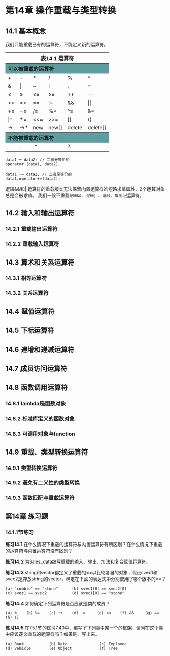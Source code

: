 # 第14章 操作重载与类型转换
## 14.1 基本概念
我们只能重载已有的运算符，不能定义新的运算符。
<table>
    <tr>
        <th colspan="6">表14.1 运算符</th>
    </tr>
    <tr>
        <th colspan="6" style="background-color: cadetblue; text-align: left">可以被重载的运算符</th>
    </tr>
    <tr>
        <td>+</td> <td>-</td> <td>*</td> <td>/</td> <td>%</td> <td>^</td>
    </tr>
    <tr>
        <td>&</td> <td>|</td> <td>~</td> <td>!</td> <td>,</td> <td>=</td>
    </tr>
    <tr>
        <td><</td> <td>></td> <td><=</td> <td>>=</td> <td>++</td> <td>--</td>
    </tr>
    <tr>
        <td><<</td> <td>>></td> <td>==</td> <td>!=</td> <td>&&</td> <td>||</td>
    </tr>
    <tr>
        <td>+=</td> <td>-=</td> <td>/=</td> <td>%=</td> <td>^=</td> <td>&=</td>
    </tr>
    <tr>
        <td>|=</td> <td>*=</td> <td><<=</td> <td>>>=</td> <td>[]</td> <td>()</td>
    </tr>
    <tr>
        <td>-></td> <td>->*</td> <td>new</td> <td>new[]</td> <td>delete</td> <td>delete[]</td>
    </tr>
    <tr>
        <th colspan="6" style="background-color: cadetblue; text-align: left">不能被重载的运算符</th>
    </tr>
    <tr>
        <td></td> <td>::</td> <td>.*</td> <td>.</td> <td>?:</td> <td></td>
    </tr>
</table>

```text
data1 + data2; // 二者是等价的
operator+(data1, data2);

data1 += data2; // 二者是等价的
data1.operator+=(data2);
```

逻辑&&和||运算符的重载版本无法保留内置运算符的短路求值属性，2个运算对象总是会被求值。
我们一般不重载`逻辑&&`、`逻辑||`、`逗号`、`取地址`运算符。

## 14.2 输入和输出运算符
### 14.2.1 重载输出运算符
### 14.2.2 重载输入运算符

## 14.3 算术和关系运算符
### 14.3.1 相等运算符
### 14.3.2 关系运算符

## 14.4 赋值运算符

## 14.5 下标运算符

## 14.6 递增和递减运算符

## 14.7 成员访问运算符

## 14.8 函数调用运算符
### 14.8.1 lambda是函数对象
### 14.8.2 标准库定义的函数对象
### 14.8.3 可调用对象与function

## 14.9 重载、类型转换运算符
### 14.9.1 类型转换运算符
### 14.9.2 避免有二义性的类型转换
### 14.9.3 函数匹配与重载运算符





## 第14章 练习题
### 14.1.1节练习
<b>练习14.1</b> 在什么情况下重载的运算符与内置运算符有所区别？在什么情况下重载的运算符与内置运算符没有区别？

<b>练习14.2</b> 为Sales_data编写重载的输入、输出、加法和复合赋值运算符。

<b>练习14.3</b> string和vector都定义了重载的==以比较各自的对象，假设svec1和svec2是存放string的vector，确定在下面的表达式中分别使用了哪个版本的==？
```text
(a) "cobble" == "stone"      (b) svec1[0] == svec2[0]
(c) svec1 == svec2           (d) svec1[0] == "stone"
```
<b>练习14.4</b> 如何确定下列运算符是否应该是类的成员？
```text
(a) %    (b) %=    (c) ++    (d) ->     (e) <<    (f) &&     (g) ==     (h) ()
```
<b>练习14.5</b> 在7.5.1节的练习7.40中，编写了下列类中某一个的框架，请问在这个类中应该定义重载的运算符吗？如果是，写出来。
```text
(a) Book           (b) Date              (c) Employee
(d) Vehicle        (e) Object            (f) Tree
```






